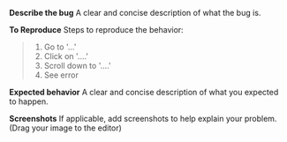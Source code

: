 ﻿---
name: Bug report
about: Create a report to help us improve

---

**Describe the bug**
A clear and concise description of what the bug is.

**To Reproduce**
Steps to reproduce the behavior:
> 1. Go to '...'
> 2. Click on '....'
> 3. Scroll down to '....'
> 4. See error

**Expected behavior**
A clear and concise description of what you expected to happen.

**Screenshots**
If applicable, add screenshots to help explain your problem.
(Drag your image to the editor)

